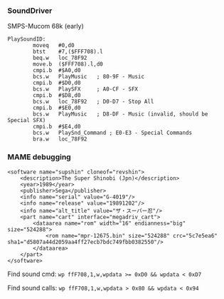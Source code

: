 ### SoundDriver
SMPS-Mucom 68k (early)

```
PlaySoundID:
		moveq	#0,d0
		btst	#7,($FFF708).l
		beq.w	loc_78F92
		move.b	($FFF708).l,d0
		cmpi.b	#$A0,d0
		bcs.w	PlayMusic	; 80-9F	- Music
		cmpi.b	#$D0,d0
		bcs.w	PlaySFX		; A0-CF	- SFX
		cmpi.b	#$D8,d0
		bcs.w	loc_78F92	; D0-D7	- Stop All
		cmpi.b	#$E0,d0
		bcs.w	PlayMusic	; D8-DF	- Music	(invalid, should be Special SFX)
		cmpi.b	#$E4,d0
		bcs.w	PlaySnd_Command	; E0-E3	- Special Commands
		bra.w	loc_78F92
```

### MAME debugging

```
<software name="supshin" cloneof="revshin">
    <description>The Super Shinobi (Jpn)</description>
    <year>1989</year>
    <publisher>Sega</publisher>
    <info name="serial" value="G-4019"/>
    <info name="release" value="19891202"/>
    <info name="alt_title" value="ザ・スーパー忍"/>
    <part name="cart" interface="megadriv_cart">
        <dataarea name="rom" width="16" endianness="big" size="524288">
            <rom name="mpr-12675.bin" size="524288" crc="5c7e5ea6" sha1="d5807a44d2059aa4ff27ecb7bdc749fbb0382550"/>
        </dataarea>
    </part>
</software>
```

Find sound cmd:
`wp ffF708,1,w,wpdata >= 0xD0 && wpdata < 0xD7`

Find sound calls:
`wp ffF708,1,w,wpdata > 0x80 && wpdata < 0x94`